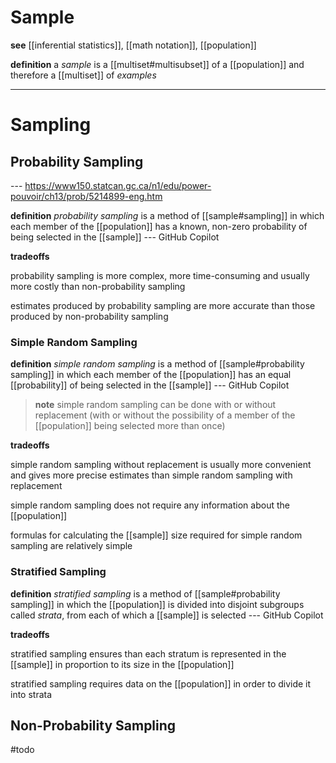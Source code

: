 # Sample

**see** [[inferential statistics]], [[math notation]], [[population]]

**definition** a _sample_ is a [[multiset#multisubset]] of a [[population]] and therefore a [[multiset]] of _examples_

---

# Sampling

## Probability Sampling

--- <https://www150.statcan.gc.ca/n1/edu/power-pouvoir/ch13/prob/5214899-eng.htm>

**definition** _probability sampling_ is a method of [[sample#sampling]] in which each member of the [[population]] has a known, non-zero probability of being selected in the [[sample]] --- GitHub Copilot

**tradeoffs**

probability sampling is more complex, more time-consuming and usually more costly than non-probability sampling

estimates produced by probability sampling are more accurate than those produced by non-probability sampling

### Simple Random Sampling

**definition** _simple random sampling_ is a method of [[sample#probability sampling]] in which each member of the [[population]] has an equal [[probability]] of being selected in the [[sample]] --- GitHub Copilot

> **note** simple random sampling can be done with or without replacement (with or without the possibility of a member of the [[population]] being selected more than once)

**tradeoffs**

simple random sampling without replacement is usually more convenient and gives more precise estimates than simple random sampling with replacement

simple random sampling does not require any information about the [[population]]

formulas for calculating the [[sample]] size required for simple random sampling are relatively simple

### Stratified Sampling

**definition** _stratified sampling_ is a method of [[sample#probability sampling]] in which the [[population]] is divided into disjoint subgroups called _strata_, from each of which a [[sample]] is selected --- GitHub Copilot

**tradeoffs**

stratified sampling ensures than each stratum is represented in the [[sample]] in proportion to its size in the [[population]]

stratified sampling requires data on the [[population]] in order to divide it into strata

## Non-Probability Sampling

#todo
